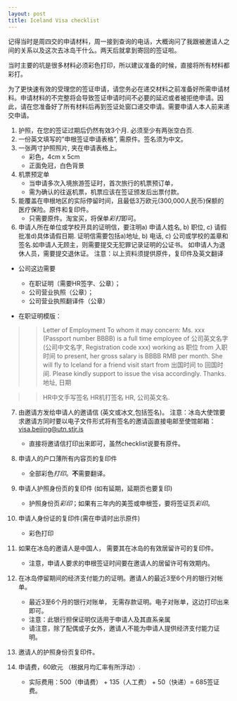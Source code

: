 ```yaml
---
layout: post
title: Iceland Visa checklist
---
```

记得当时是周四交的申请材料，周一接到查询的电话，大概询问了我跟被邀请人之间的关系以及这次去冰岛干什么。两天后就拿到寄回的签证啦。

当时主要的坑是很多材料必须彩色打印，所以建议准备的时候，直接将所有材料都彩打。

为了更快速有效的受理您的签证申请，请您务必在递交材料之前准备好所需申请材料。申请材料的不完整将会导致签证申请时间不必要的延迟或者被拒绝申请。因此，请在您准备好了所有材料后再到签证处窗口递交申请。需要申请人本人前来递交申请。

1. 护照，在您的签证过期后仍然有效3个月. 必须至少有两张空白页.
2. 一份英文填写的”申根签证申请表格”, 需原件。签名须为中文。
3. 一张两寸护照照片, 夹在申请表格上。
    - 彩色，4cm x 5cm 
    - 正面免冠，白色背景
4. 机票预定单
    - 当申请多次入境旅游签证时，首次旅行的机票预订单，
    - 需为确认的往返机票，机票应该在签证颁发后出票付款。
5. 能覆盖在申根地区的实际停留时间，且最低3万欧元(300,000人民币)保额的医疗保险。原件和复印件。
    - 只需要原件。淘宝买，将保单*彩打*即可。
6. 申请人所在单位或学校开具的证明信，要注明a) 申请人姓名, b) 职位, c) 请假批准d)具体请假日期.
证明信需要包括a)地址, b) 电话, c) 公司或学校的盖章和签名.如申请人无顾主，则需要提交无犯罪记录证明的公证书。
如申请人为退休人员，需要提交退休证。
注意：以上资料须提供原件，复印件及英文翻译

- 公司这边需要
    - 在职证明（需要HR签字、公章）；
    - 公司营业执照（公章）；
    - 公司营业执照翻译件（公章）

- 在职证明模版：
>> Letter of Employment
>> To whom it may concern:
>> Ms. xxx (Passport number BBBB) is a full time employee of 公司英文名字 (公司中文名字, Registration code xxx) working as 职位 from 入职时间 to present, her gross salary is BBBB RMB per month. She will fly to Iceland for a friend visit start from 出国时间 to 回国时间. 
>> Please kindly support to issue the visa accordingly. Thanks.
>> 地址, 日期

>> HR中文手写签名
>> HR机打签名
>> HR, 公司英文名.

7. 由邀请方发给申请人的邀请信  (英文或冰文,包括签名)。 注意：冰岛大使馆要求邀请方同时要以电子文件形式将有签名的邀请函直接电邮至使馆邮箱：visa.beijing@utn.stjr.is
    - 直接将邀请信打印出来即可，虽然checklist说要有原件。
8. 申请人的户口薄所有内容页的复印件
    - 全部彩色*打印*。**不**需要翻译。
9. 申请人护照身份页的复印件 (如有延期，延期页也要复印)
    - 护照身份页*彩印*；如果有三年内的美签或申根签，要将签证页*彩印*。
10. 申请人身份证的复印件(需在申请时出示原件)
    - 彩色打印

11. 如果在冰岛的邀请人是中国人， 需要其在冰岛的有效居留许可的复印件。
    - 注意，申请人要求的申根签证时间要在邀请人的居留许可有效期内。
12. 在冰岛停留期间的经济支付能力的证明。邀请人的最近3至6个月的银行对帐单。
    - 最近3至6个月的银行对账单， 无需存款证明。电子对账单，这边打印出来即可。
    - 注意：此银行担保证明仅适用于申请人及其直系亲属
    - 请注意，除了配偶或子女外，邀请人不能为申请人提供经济支付能力证明。
13. 邀请人的护照身份页复印件。
14. 申请费，60欧元 （根据月均汇率有所浮动）.
    - 实际费用：500（申请费） + 135（人工费） + 50（快递）= 685签证费。
